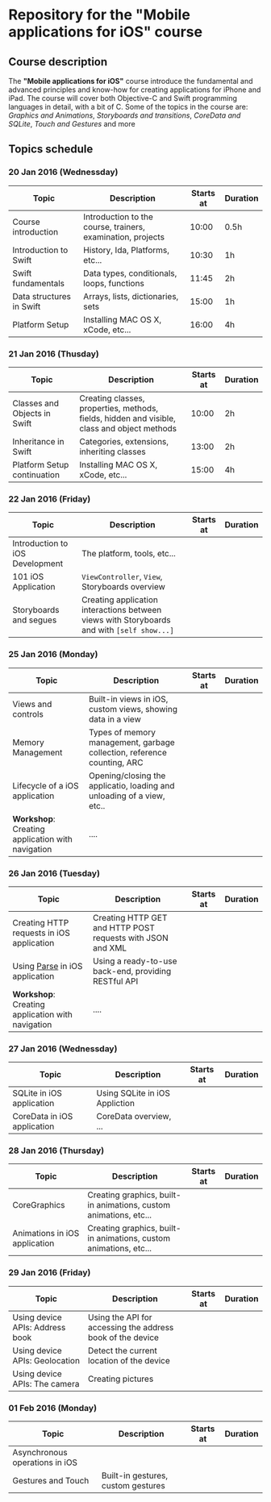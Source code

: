 # Repository for the "Mobile applications for iOS" course

##  Course description

The **"Mobile applications for iOS"** course introduce the fundamental and advanced principles and know-how for creating applications for iPhone and iPad. The course will cover both Objective-C and Swift programming languages in detail, with a bit of C. Some of the topics in the course are: *Graphics and Animations*, *Storyboards and transitions*, *CoreData and SQLite*, *Touch and Gestures* and more

##   Topics schedule

### 20 Jan 2016 (Wednessday)

| Topic                                              | Description                                                 | Starts at | Duration |  
| -------------------------------------------------- | ----------------------------------------------------------- | --------- | -------- |
| Course introduction                                | Introduction to the course, trainers, examination, projects | 10:00     | 0.5h     |
| Introduction to Swift                              |  History, Ida, Platforms, etc...                            | 10:30     | 1h       |
| Swift fundamentals                                 | Data types, conditionals, loops, functions                  | 11:45     | 2h       |
| Data structures in Swift                           | Arrays, lists, dictionaries, sets                           | 15:00     | 1h       |
| Platform Setup                                     | Installing MAC OS X, xCode, etc...                          | 16:00     | 4h       |

### 21 Jan 2016 (Thusday)

| Topic                                              | Description                                                                                 | Starts at | Duration |  
| -------------------------------------------------- | ------------------------------------------------------------------------------------------- | --------- | -------- |
| Classes and Objects in Swift                       | Creating classes, properties, methods, fields, hidden and visible, class and object methods | 10:00     | 2h       |
| Inheritance in Swift                               | Categories, extensions, inheriting classes                                                  | 13:00     | 2h       |
| Platform Setup continuation                        | Installing MAC OS X, xCode, etc...                                                          | 15:00     | 4h       |

### 22 Jan 2016 (Friday)

| Topic                                              | Description                                                                                 | Starts at | Duration |  
| -------------------------------------------------- | ------------------------------------------------------------------------------------------- | --------- | -------- |
| Introduction to iOS Development                    | The platform, tools, etc...                       
| 101 iOS Application                                | `ViewController`, `View`, Storyboards overview
| Storyboards and segues                             | Creating application interactions between views with Storyboards and with `[self show...]` |

### 25 Jan 2016 (Monday)

| Topic                                              | Description                                                                                 | Starts at | Duration |  
| -------------------------------------------------- | ------------------------------------------------------------------------------------------- | --------- | -------- |
| Views and controls                                 | Built-in views in iOS, custom views, showing data in a view |
| Memory Management                                  | Types of memory management, garbage collection, reference counting, ARC |
| Lifecycle of a iOS application                     |  Opening/closing the applicatio, loading and unloading of a view, etc.. |
| **Workshop**: Creating application with navigation | .... |

### 26 Jan 2016 (Tuesday)

| Topic                                              | Description                                                                                 | Starts at | Duration |  
| -------------------------------------------------- | ------------------------------------------------------------------------------------------- | --------- | -------- |
| Creating HTTP requests in iOS application          | Creating HTTP GET and HTTP POST requests with JSON and XML |
| Using [Parse](http://parse.com) in iOS application | Using a ready-to-use back-end, providing RESTful API |
| **Workshop**: Creating application with navigation | .... |

### 27 Jan 2016 (Wednessday)

| Topic                                              | Description                                                                                 | Starts at | Duration |  
| -------------------------------------------------- | ------------------------------------------------------------------------------------------- | --------- | -------- |
| SQLite in iOS application                          | Using SQLite in iOS Appliction
| CoreData in iOS application                        | CoreData overview, ...

### 28 Jan 2016 (Thursday)

| Topic                         | Description                                                       | Starts at | Duration |  
| ----------------------------- | ----------------------------------------------------------------- | --------- | -------- |
| CoreGraphics                  | Creating graphics, built-in animations, custom animations, etc... |
| Animations in iOS application | Creating graphics, built-in animations, custom animations, etc... |

### 29 Jan 2016 (Friday)

| Topic                           | Description      | Starts at | Duration |  
| ------------------------------- | ---------------- | --------- | -------- |
| Using device APIs: Address book | Using the API for accessing the address book of the device |
| Using device APIs: Geolocation  | Detect the current location of the device |
| Using device APIs: The camera   | Creating pictures

### 01 Feb 2016 (Monday)

| Topic                          | Description       | Starts at | Duration |  
| ------------------------------ | ----------------- | --------- | -------- |
| Asynchronous operations in iOS | |
| Gestures and Touch             | Built-in gestures, custom gestures|
